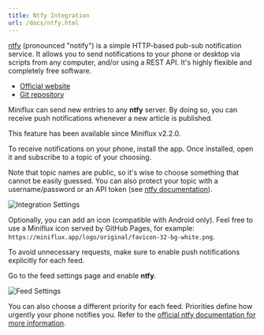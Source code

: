 ```yaml
---
title: Ntfy Integration
url: /docs/ntfy.html
---
```


[ntfy](https://ntfy.sh/) (pronounced "notify") is a simple HTTP-based pub-sub notification service. It allows you to send notifications to your phone or desktop via scripts from any computer, and/or using a REST API. It's highly flexible and completely free software.

- [Official website](https://ntfy.sh/)
- [Git repository](https://github.com/binwiederhier/ntfy)

Miniflux can send new entries to any **ntfy** server. By doing so, you can receive push notifications whenever a new article is published.

This feature has been available since Miniflux v2.2.0.

To receive notifications on your phone, install the app. Once installed, open it and subscribe to a topic of your choosing.

Note that topic names are public, so it's wise to choose something that cannot be easily guessed.
You can also protect your topic with a username/password or an API token (see [ntfy documentation](https://docs.ntfy.sh/config/#access-control)).

![Integration Settings](/images/ntfy_integration_settings.png)

Optionally, you can add an icon (compatible with Android only). Feel free to use a Miniflux icon served by GitHub Pages, for example: `https://miniflux.app/logo/original/favicon-32-bg-white.png`.

To avoid unnecessary requests, make sure to enable push notifications explicitly for each feed.

Go to the feed settings page and enable **ntfy**.

![Feed Settings](/images/ntfy_feed_settings.png)

You can also choose a different priority for each feed.
Priorities define how urgently your phone notifies you. Refer to the [official ntfy documentation for more information](https://docs.ntfy.sh/publish/#message-priority).
